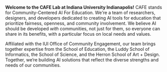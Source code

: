 <!-- Ai -->
<!-- Do not remove any tags, just edit the text in between -->

<p>
<strong>Welcome to the CAFE Lab at Indiana University Indianapolis!</strong> CAFE stands for Community-Centered AI For Education. We're a team of researchers, designers, and developers dedicated to creating AI tools for education that prioritize fairness, openness, and community involvement. We believe AI should be developed <em>with</em> communities, not just for them, so everyone can share in its benefits, with a particular focus on local needs and values.
</p>

<p>
Affiliated with the IUI Office of Community Engagement, our team brings together expertise from the School of Education, the Luddy School of Informatics, the School of Science, and the Herron School of Art + Design. Together, we’re building AI solutions that reflect the diverse strengths and needs of our communities.
</p>
